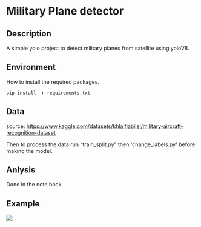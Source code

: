 # Military Plane detector

## Description 
A simple yolo project to detect military planes from satellite using yoloV8.

## Environment
How to install the required packages.
```
pip install -r requirements.txt
```

## Data
source: https://www.kaggle.com/datasets/khlaifiabilel/military-aircraft-recognition-dataset

Then to process the data run "train_split.py" then 'change_labels.py' before making the model. 

## Anlysis
Done in the note book

## Example 
<img src='https://i.imgur.com/NL7eRCn.jpg'>
